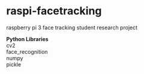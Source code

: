 # raspi-facetracking
raspberry pi 3 face tracking
student research project

<b>Python Libraries</b><br>
cv2<br>
face_recognition<br>
numpy<br>
pickle<br>
